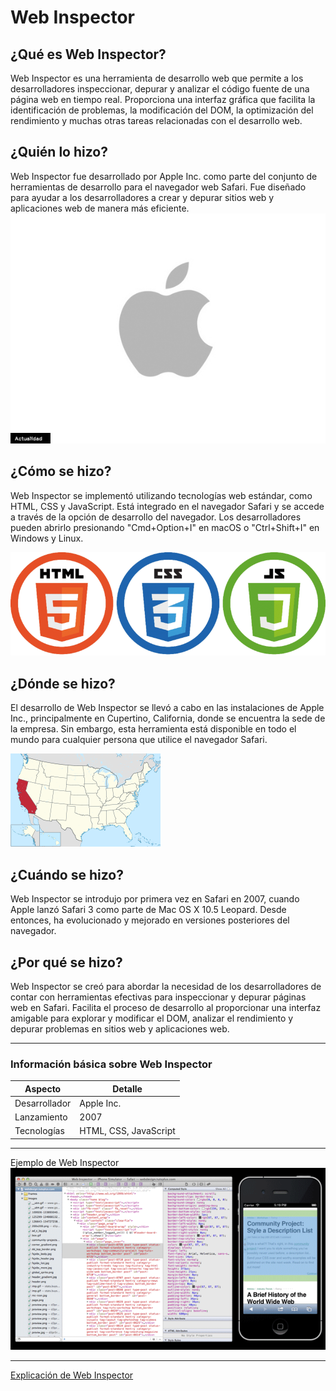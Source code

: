 # Web Inspector

## ¿Qué es Web Inspector?

Web Inspector es una herramienta de desarrollo web que permite a los desarrolladores inspeccionar, depurar y analizar el código fuente de una página web en tiempo real. Proporciona una interfaz gráfica que facilita la identificación de problemas, la modificación del DOM, la optimización del rendimiento y muchas otras tareas relacionadas con el desarrollo web.

## ¿Quién lo hizo?

Web Inspector fue desarrollado por Apple Inc. como parte del conjunto de herramientas de desarrollo para el navegador web Safari. Fue diseñado para ayudar a los desarrolladores a crear y depurar sitios web y aplicaciones web de manera más eficiente.
![](logo_actualidad_apple.jpg)
## ¿Cómo se hizo?

Web Inspector se implementó utilizando tecnologías web estándar, como HTML, CSS y JavaScript. Está integrado en el navegador Safari y se accede a través de la opción de desarrollo del navegador. Los desarrolladores pueden abrirlo presionando "Cmd+Option+I" en macOS o "Ctrl+Shift+I" en Windows y Linux.

![](logos.png)
## ¿Dónde se hizo?

El desarrollo de Web Inspector se llevó a cabo en las instalaciones de Apple Inc., principalmente en Cupertino, California, donde se encuentra la sede de la empresa. Sin embargo, esta herramienta está disponible en todo el mundo para cualquier persona que utilice el navegador Safari.

![](California_in_United_States.svg.png)
## ¿Cuándo se hizo?

Web Inspector se introdujo por primera vez en Safari en 2007, cuando Apple lanzó Safari 3 como parte de Mac OS X 10.5 Leopard. Desde entonces, ha evolucionado y mejorado en versiones posteriores del navegador.

## ¿Por qué se hizo?

Web Inspector se creó para abordar la necesidad de los desarrolladores de contar con herramientas efectivas para inspeccionar y depurar páginas web en Safari. Facilita el proceso de desarrollo al proporcionar una interfaz amigable para explorar y modificar el DOM, analizar el rendimiento y depurar problemas en sitios web y aplicaciones web.

---

### Información básica sobre Web Inspector

| Aspecto           | Detalle                          |
|-------------------|----------------------------------|
| Desarrollador     | Apple Inc.                       |
| Lanzamiento       | 2007                             |
| Tecnologías       | HTML, CSS, JavaScript             |

---

Ejemplo de Web Inspector ![Web Inspector](web_inspector.png)

---

[Explicación de Web Inspector](https://www.youtube.com/watch?v=4gnxf9LFpC0&ab_channel=CodinginPublic)
